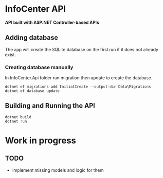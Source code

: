 
# InfoCenter API

**API built with ASP.NET Controller-based APIs**

## Adding database

The app will create the SQLite database on the first run if it does not already exist.

### Creating database manually

In InfoCenter.Api folder run migration then update to create the database.

```
dotnet ef migrations add InitialCreate --output-dir Data\Migrations
dotnet ef database update
```

## Building and Running the API

```
dotnet build
dotnet run
```

# Work in progress

## TODO

- Implement missing models and logic for them
